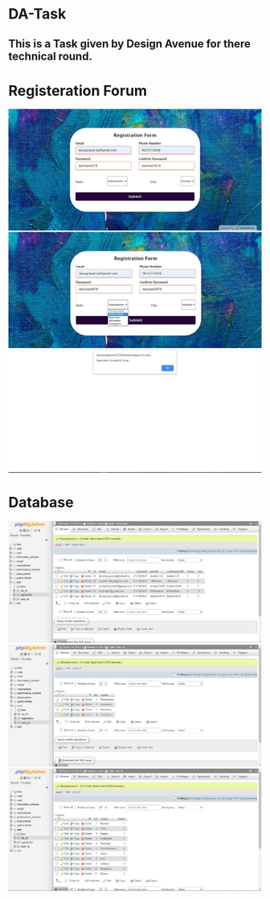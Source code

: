 # DA-Task
## This is a Task given by Design Avenue for there technical round.
#  Registeration Forum 
<img src="https://github.com/darshan12-code/DA-Task/blob/main/ScreenShot/SS1.jpg">
<img src="https://github.com/darshan12-code/DA-Task/blob/main/ScreenShot/SS2.jpg">
<img src="https://github.com/darshan12-code/DA-Task/blob/main/ScreenShot/SS3.jpg">

# Database
<img src="https://github.com/darshan12-code/DA-Task/blob/main/ScreenShot/SS5.jpg">

<img src="https://github.com/darshan12-code/DA-Task/blob/main/ScreenShot/SS6.jpg">

<img src="https://github.com/darshan12-code/DA-Task/blob/main/ScreenShot/SS7.jpg">
